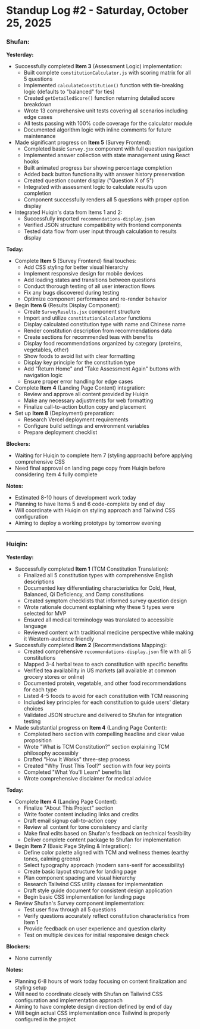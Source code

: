 # Standup Log #2 - Saturday, October 25, 2025
### **Shufan:**
**Yesterday:**
- Successfully completed **Item 3** (Assessment Logic) implementation:
  - Built complete `constitutionCalculator.js` with scoring matrix for all 5 questions
  - Implemented `calculateConstitution()` function with tie-breaking logic (defaults to "balanced" for ties)
  - Created `getDetailedScore()` function returning detailed score breakdown
  - Wrote 13 comprehensive unit tests covering all scenarios including edge cases
  - All tests passing with 100% code coverage for the calculator module
  - Documented algorithm logic with inline comments for future maintenance
- Made significant progress on **Item 5** (Survey Frontend):
  - Completed basic `Survey.jsx` component with full question navigation
  - Implemented answer collection with state management using React hooks
  - Built animated progress bar showing percentage completion
  - Added back button functionality with answer history preservation
  - Created question counter display ("Question X of 5")
  - Integrated with assessment logic to calculate results upon completion
  - Component successfully renders all 5 questions with proper option display
- Integrated Huiqin's data from Items 1 and 2:
  - Successfully imported `recommendations-display.json`
  - Verified JSON structure compatibility with frontend components
  - Tested data flow from user input through calculation to results display

**Today:**
- Complete **Item 5** (Survey Frontend) final touches:
  - Add CSS styling for better visual hierarchy
  - Implement responsive design for mobile devices
  - Add loading states and transitions between questions
  - Conduct thorough testing of all user interaction flows
  - Fix any bugs discovered during testing
  - Optimize component performance and re-render behavior
- Begin **Item 6** (Results Display Component):
  - Create `SurveyResults.jsx` component structure
  - Import and utilize `constitutionCalculator` functions
  - Display calculated constitution type with name and Chinese name
  - Render constitution description from recommendations data
  - Create sections for recommended teas with benefits
  - Display food recommendations organized by category (proteins, vegetables, other)
  - Show foods to avoid list with clear formatting
  - Display key principle for the constitution type
  - Add "Return Home" and "Take Assessment Again" buttons with navigation logic
  - Ensure proper error handling for edge cases
- Complete **Item 4** (Landing Page Content) integration:
  - Review and approve all content provided by Huiqin
  - Make any necessary adjustments for web formatting
  - Finalize call-to-action button copy and placement
- Set up **Item 8** (Deployment) preparation:
  - Research Vercel deployment requirements
  - Configure build settings and environment variables
  - Prepare deployment checklist

**Blockers:**
- Waiting for Huiqin to complete Item 7 (styling approach) before applying comprehensive CSS
- Need final approval on landing page copy from Huiqin before considering Item 4 fully complete

**Notes:**
- Estimated 8-10 hours of development work today
- Planning to have Items 5 and 6 code-complete by end of day
- Will coordinate with Huiqin on styling approach and Tailwind CSS configuration
- Aiming to deploy a working prototype by tomorrow evening

---

### **Huiqin:**

**Yesterday:**
- Successfully completed **Item 1** (TCM Constitution Translation):
  - Finalized all 5 constitution types with comprehensive English descriptions
  - Documented key differentiating characteristics for Cold, Heat, Balanced, Qi Deficiency, and Damp constitutions
  - Created symptom checklists that informed survey question design
  - Wrote rationale document explaining why these 5 types were selected for MVP
  - Ensured all medical terminology was translated to accessible language
  - Reviewed content with traditional medicine perspective while making it Western-audience friendly
- Successfully completed **Item 2** (Recommendations Mapping):
  - Created comprehensive `recommendations-display.json` file with all 5 constitutions
  - Mapped 3-4 herbal teas to each constitution with specific benefits
  - Verified tea availability in US markets (all available at common grocery stores or online)
  - Documented protein, vegetable, and other food recommendations for each type
  - Listed 4-5 foods to avoid for each constitution with TCM reasoning
  - Included key principles for each constitution to guide users' dietary choices
  - Validated JSON structure and delivered to Shufan for integration testing
- Made substantial progress on **Item 4** (Landing Page Content):
  - Completed hero section with compelling headline and clear value proposition
  - Wrote "What is TCM Constitution?" section explaining TCM philosophy accessibly
  - Drafted "How It Works" three-step process
  - Created "Why Trust This Tool?" section with four key points
  - Completed "What You'll Learn" benefits list
  - Wrote comprehensive disclaimer for medical advice

**Today:**
- Complete **Item 4** (Landing Page Content):
  - Finalize "About This Project" section
  - Write footer content including links and credits
  - Draft email signup call-to-action copy
  - Review all content for tone consistency and clarity
  - Make final edits based on Shufan's feedback on technical feasibility
  - Deliver complete content package to Shufan for implementation
- Begin **Item 7** (Basic Page Styling & Integration):
  - Define color palette aligned with TCM and wellness themes (earthy tones, calming greens)
  - Select typography approach (modern sans-serif for accessibility)
  - Create basic layout structure for landing page
  - Plan component spacing and visual hierarchy
  - Research Tailwind CSS utility classes for implementation
  - Draft style guide document for consistent design application
  - Begin basic CSS implementation for landing page
- Review Shufan's Survey component implementation:
  - Test user flow through all 5 questions
  - Verify questions accurately reflect constitution characteristics from Item 1
  - Provide feedback on user experience and question clarity
  - Test on multiple devices for initial responsive design check

**Blockers:**
- None currently

**Notes:**
- Planning 6-8 hours of work today focusing on content finalization and styling setup
- Will need to coordinate closely with Shufan on Tailwind CSS configuration and implementation approach
- Aiming to have complete design direction defined by end of day
- Will begin actual CSS implementation once Tailwind is properly configured in the project



